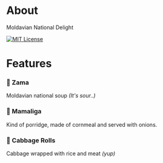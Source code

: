 # About
Moldavian National Delight

[![MIT License](https://img.shields.io/badge/License-MIT-green.svg)](https://choosealicense.com/licenses/mit/) 

# Features
### 🍲 Zama
Moldavian national soup *(It's sour..)*
### 🧈 Mamaliga
Kind of porridge, made of cornmeal and served with onions.
### 🥬 Cabbage Rolls
Cabbage wrapped with rice and meat *(yup)*


